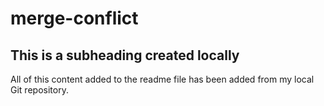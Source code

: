# merge-conflict
## This is a subheading created locally

All of this content added to the readme file has been added from my local Git repository.